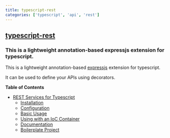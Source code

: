 ```yaml
---
title: typescript-rest
categories: ['typescript', 'api', 'rest']
---
```

## [typescript-rest](https://github.com/thiagobustamante/typescript-rest)

### This is a lightweight annotation-based expressjs extension for typescript.

This is a lightweight annotation-based [expressjs](http://expressjs.com/) extension for typescript.

It can be used to define your APIs using decorators.

**Table of Contents** 

- [REST Services for Typescript](#)
  - [Installation](#installation)
  - [Configuration](#configuration)
  - [Basic Usage](#basic-usage)
  - [Using with an IoC Container](#using-with-an-ioc-container)
  - [Documentation](https://github.com/thiagobustamante/typescript-rest/wiki)
  - [Boilerplate Project](#boilerplate-project)  
